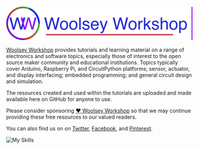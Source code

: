 ![Profile Banner Image](profile/assets/WWS_Logo.png)

[Woolsey Workshop](https://www.woolseyworkshop.com) provides tutorials and learning material on a range of electronics and software topics,
especially those of interest to the open source maker community and educational institutions.
Topics typically cover Arduino, Raspberry Pi, and CircuitPython platforms; sensor, actuator, and display interfacing; embedded programming;
and general circuit design and simulation.

The resources created and used within the tutorials are uploaded and made available here on GitHub for anyone to use.

Please consider sponsoring [:heart: Woolsey Workshop](https://github.com/sponsors/WoolseyWorkshop) so that we may continue providing these free
resources to our valued readers.

You can also find us on on [Twitter](https://twitter.com/WoolseyWorkshop), [Facebook](https://www.facebook.com/WoolseyWorkshop/),
and [Pinterest](https://www.pinterest.com/woolseyworkshop/).

![My Skills](https://skillicons.dev/icons?i=arduino,raspberrypi,cpp,py)
